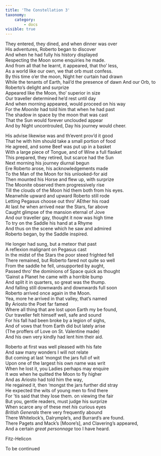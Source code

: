 ```yaml
---
title: 'The Constellation 3'
taxonomy:
    category:
        - docs
visible: true
---
```


They entered, they dined, and when dinner was over  
His adventures, Roberto began to discover  
And when he had fully his history displayed  
Respecting the Moon some enquiries he made.  
And from all that he learnt, it appeared, that tho’ less,  
As a world like our own, we that orb must confess.  
By this time o’er the moon, Night her curtain had drawn  
While the tenants of Earth, hail’d the presence of  <span data-tippy="morn" class="green">dawn</span>
And our Orb, to Roberto’s delight and surprize  
Appeared like the Moon, tho’ superior in size  
Our traveller determined he’d rest until day  
And when morning appeared, would proceed on his way  
For the *Moonite* had told him that when he had past  
The shadow in space by the moon that was cast  
That the Sun would forever unclouded appear  
And by Night uncontrouled, Day his journey would cheer.  
  
His advise likewise was and th’event prov’d it good  
That he with him should take a small portion of food  
He agreed, and some Beef was put up in a basket  
With a large piece of Tongue, and of Wine a full flasket  
This prepared, they retired, but scarce had the Sun  
Next morning his journey diurnal begun  
Ere Roberto arose, his acknowledgements made  
To the Man of the Moon for his unlooked-for aid  
Then mounted his Horse and flew up, with surprize  
The Moonite observed them progressively rise  
Till the clouds of the Moon hid them both from his eyes.  
Meanwhile upward and upward Roberto still rode  
Letting Pegasus choose out thro’ AEther his road  
At last *he* when arrived near the Stars, far above  
Caught glimpse of the mansion eternal of Jove  
And our traveller gay, thought it now was high time  
To try on the Saddle his hand at a Rhyme  
And thus on the scene which he saw and admired  
Roberto began, by the Saddle inspired.  
  
He longer had sung, but a meteor that past  
A reflexion malignant on Pegasus cast  
In the midst of the Stars the poor steed frighted fell  
There remained, but Roberto fared not quite so well  
From the saddle he fell, unsupported by aught,  
Passed thro’ the dominions of Space quick as thought  
’Gainst a Planet he came with a horrible bump  
And split it in quarters, so great was the thump.  
And falling still downwards and downwards full soon  
Roberto arrived once again in the Moon.  
Yea, more he arrived in that valley, that’s named  
By Ariosto the Poet far famed  
Where all thing that are lost upon Earth my be found,  
Our traveller felt himself well, safe and sound  
For his fall had been broke by a legion of sighs,  
And of vows that from Earth did but lately arise  
(The proffers of Love on St. Valentine made)  
And his own very kindly had lent him their aid.  
  
Roberto at first was well pleased with his fate  
And saw many wonders I will not relate  
But coming at last ’mongst the jars full of wit  
Upon one of the largest his own name was writ  
When he lost it, you Ladies perhaps may enquire  
It *was* when he quitted the Moon to fly higher  
And as Ariosto had told him the way,  
He regained it, then ‘mongst the jars further did stray  
He expected the wits of young men to find there  
For ’tis said that they lose them. on viewing the fair  
But you, gentle readers, must judge his surprize  
When scarce any of these met *his* curious eyes  
*British Generals* there very frequently abound  
There Whitelock’s, Dalrymple’s, and Burrard’s are found.  
There Pagets and Mack’s [Moore’s], and Clavering’s appeared,  
And a certain *great personnage* too I have heard.  
  
Fitz-Helicon  
  
To be continued
